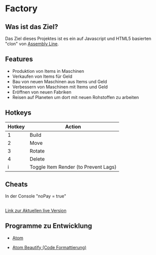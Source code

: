 # Factory

## Was ist das Ziel?
Das Ziel dieses Projektes ist es ein auf Javascript und HTML5 basierten "clon" von [Assembly Line][bc401062].

## Features

- Produktion von Items in Maschinen
- Verkaufen von Items für Geld
- Bau von neuen Maschinen aus Items und Geld
- Verbessern von Maschinen mit Items und Geld
- Eröffnen von neuen Fabriken
- Reisen auf Planeten um dort mit neuen Rohstoffen zu arbeiten

## Hotkeys
Hotkey  |  Action
--|--
1  |  Build
2  |  Move
3  |  Rotate
4  |  Delete
i  |  Toggle Item Render (to Prevent Lags)

## Cheats
In der Console "noPay = true"

##
[Link zur Aktuellen live Version][f6f130bf]

[f6f130bf]: http://factorymaster.tk "Link zur Aktuellen live Version"

## Programme zu Entwicklung

- [Atom][b69092b5]
- [Atom Beautify (Code Formattierung)][d1b0890f]

  [bc401062]: https://play.google.com/store/apps/details?id=com.olympus.assemblyline&hl=de "Assembly Line"
  [b69092b5]: https://atom.io/ "Atom"
  [d1b0890f]: https://atom.io/packages/atom-beautify "Atom Beautify (Code Formattierung)"
